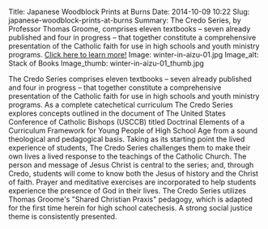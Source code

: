 Title: Japanese Woodblock Prints at Burns
Date: 2014-10-09 10:22
Slug: japanese-woodblock-prints-at-burns
Summary: The Credo Series, by Professor Thomas Groome, comprises eleven textbooks – seven already published and four in progress – that together constitute a comprehensive presentation of the Catholic faith for use in high schools and youth ministry programs. [Click here to learn more!](http://www.bc.edu/sites/libraries/facpub/groome-credo/)
Image: winter-in-aizu-01.jpg
Image_alt: Stack of Books
Image_thumb: winter-in-aizu-01_thumb.jpg

The Credo Series comprises eleven textbooks – seven already published and four in progress – that together constitute a comprehensive presentation of the Catholic faith for use in high schools and youth ministry programs. As a complete catechetical curriculum The Credo Series explores concepts outlined in the document of The United States Conference of Catholic Bishops (USCCB) titled Doctrinal Elements of a Curriculum Framework for Young People of High School Age from a sound theological and pedagogical basis. Taking as its starting point the lived experience of students, The Credo Series challenges them to make their own lives a lived response to the teachings of the Catholic Church. The person and message of Jesus Christ is central to the series; and, through Credo, students will come to know both the Jesus of history and the Christ of faith. Prayer and meditative exercises are incorporated to help students experience the presence of God in their lives. The Credo Series utilizes Thomas Groome's "Shared Christian Praxis" pedagogy, which is adapted for the first time herein for high school catechesis. A strong social justice theme is consistently presented. 